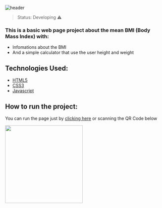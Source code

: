 ![header](https://user-images.githubusercontent.com/88057828/147366482-6e70d378-f9ee-4130-985f-ee6a499fad34.png)

> Status: Developing ⚠️

### This is a basic web page project about the mean BMI (Body Mass Index) with:
+ Infomations about the BMI
+ And a simple calculator that use the user height and weight

## Technologies Used:

+ [HTML5](https://developer.mozilla.org/pt-BR/docs/Web/HTML)
+ [CSS3](https://developer.mozilla.org/pt-BR/docs/Web/CSS)
+ [Javascript](https://developer.mozilla.org/pt-BR/docs/Web/javascript)

## How to run the project:

You can run the page just by [clicking here](https://murilosopi.github.io/my-imc) or scanning the QR Code below
<div>
  <img src="https://user-images.githubusercontent.com/88057828/147368385-1bbec721-aa38-4395-b848-0550e32bd527.png" style="width: 250px;">
</div>
